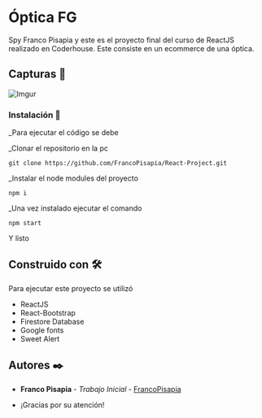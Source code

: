 # Óptica FG

Spy Franco Pisapia y este es el proyecto final del curso de ReactJS realizado en Coderhouse. Este consiste en un ecommerce de una óptica.

## Capturas 🚀 
![Imgur](http://drive.google.com/uc?export=view&id=1RDilKT_tE617_MGp05_u6ZAPul7OaPK2)


### Instalación 🔧

_Para ejecutar el código se debe 

_Clonar el repositorio en la pc

```
git clone https://github.com/FrancoPisapia/React-Project.git
```

_Instalar el node modules del proyecto

```
npm i
```

_Una vez instalado ejecutar el comando

```
npm start
```
Y listo




## Construido con 🛠️

Para ejecutar este proyecto se utilizó

* ReactJS
* React-Bootstrap
* Firestore Database
* Google fonts
* Sweet Alert

## Autores ✒️


* **Franco Pisapia** - *Trabajo Inicial* - [FrancoPisapia](https://github.com/FrancoPisapia)

* ¡Gracias por su atención!
